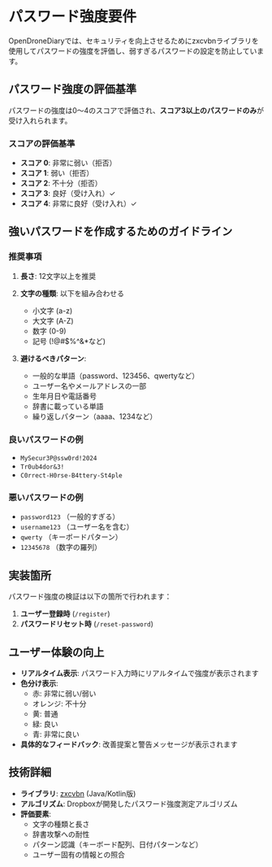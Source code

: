# パスワード強度要件

OpenDroneDiaryでは、セキュリティを向上させるためにzxcvbnライブラリを使用してパスワードの強度を評価し、弱すぎるパスワードの設定を防止しています。

## パスワード強度の評価基準

パスワードの強度は0〜4のスコアで評価され、**スコア3以上のパスワードのみ**が受け入れられます。

### スコアの評価基準

- **スコア 0**: 非常に弱い（拒否）
- **スコア 1**: 弱い（拒否）
- **スコア 2**: 不十分（拒否）
- **スコア 3**: 良好（受け入れ）✓
- **スコア 4**: 非常に良好（受け入れ）✓

## 強いパスワードを作成するためのガイドライン

### 推奨事項

1. **長さ**: 12文字以上を推奨
2. **文字の種類**: 以下を組み合わせる
   - 小文字 (a-z)
   - 大文字 (A-Z)
   - 数字 (0-9)
   - 記号 (!@#$%^&*など)

3. **避けるべきパターン**:
   - 一般的な単語（password、123456、qwertyなど）
   - ユーザー名やメールアドレスの一部
   - 生年月日や電話番号
   - 辞書に載っている単語
   - 繰り返しパターン（aaaa、1234など）

### 良いパスワードの例

- `MySecur3P@ssw0rd!2024`
- `Tr0ub4dor&3!`
- `C0rrect-H0rse-B4ttery-St4ple`

### 悪いパスワードの例

- `password123` （一般的すぎる）
- `username123` （ユーザー名を含む）
- `qwerty` （キーボードパターン）
- `12345678` （数字の羅列）

## 実装箇所

パスワード強度の検証は以下の箇所で行われます：

1. **ユーザー登録時** (`/register`)
2. **パスワードリセット時** (`/reset-password`)

## ユーザー体験の向上

- **リアルタイム表示**: パスワード入力時にリアルタイムで強度が表示されます
- **色分け表示**: 
  - 赤: 非常に弱い/弱い
  - オレンジ: 不十分
  - 黄: 普通
  - 緑: 良い
  - 青: 非常に良い
- **具体的なフィードバック**: 改善提案と警告メッセージが表示されます

## 技術詳細

- **ライブラリ**: [zxcvbn](https://github.com/nulab/zxcvbn4j) (Java/Kotlin版)
- **アルゴリズム**: Dropboxが開発したパスワード強度測定アルゴリズム
- **評価要素**: 
  - 文字の種類と長さ
  - 辞書攻撃への耐性
  - パターン認識（キーボード配列、日付パターンなど）
  - ユーザー固有の情報との照合